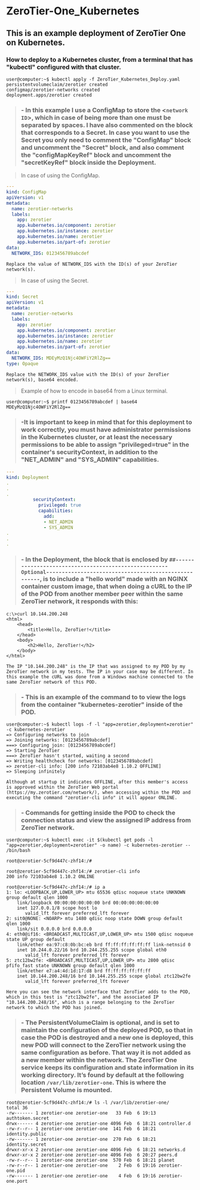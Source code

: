 # ZeroTier-One_Kubernetes
## This is an example deployment of ZeroTier One on Kubernetes.

### How to deploy to a Kubernetes cluster, from a terminal that has "kubectl" configured with that cluster.
```console
user@computer:~$ kubectl apply -f ZeroTier_Kubernetes_Deploy.yaml
persistentvolumeclaim/zerotier created
configmap/zerotier-networks created
deployment.apps/zerotier created
```

> ### - In this example I use a ConfigMap to store the \<`network ID`\>, which in case of being more than one must be separated by spaces. I have also commented on the block that corresponds to a Secret. In case you want to use the Secret you only need to comment the "ConfigMap" block and uncomment the "Secret" block, and also comment the "configMapKeyRef" block and uncomment the "secretKeyRef" block inside the Deployment.

> In case of using the ConfigMap.
```yaml
---
kind: ConfigMap
apiVersion: v1
metadata:
  name: zerotier-networks
  labels:
    app: zerotier
    app.kubernetes.io/component: zerotier
    app.kubernetes.io/instance: zerotier
    app.kubernetes.io/name: zerotier
    app.kubernetes.io/part-of: zerotier
data:
  NETWORK_IDS: 0123456789abcdef
```
`Replace the value of NETWORK_IDS with the ID(s) of your ZeroTier network(s).`

> In case of using the Secret.
```yaml
---
kind: Secret
apiVersion: v1
metadata:
  name: zerotier-networks
  labels:
    app: zerotier
    app.kubernetes.io/component: zerotier
    app.kubernetes.io/instance: zerotier
    app.kubernetes.io/name: zerotier
    app.kubernetes.io/part-of: zerotier
data:
  NETWORK_IDS: MDEyMzQ1Njc4OWFiY2RlZg==
type: Opaque
```
`Replace the NETWORK_IDS value with the ID(s) of your ZeroTier network(s), base64 encoded.`

> Example of how to encode in base64 from a Linux terminal.
```console
user@computer:~$ printf 0123456789abcdef | base64
MDEyMzQ1Njc4OWFiY2RlZg==
```


> ### -It is important to keep in mind that for this deployment to work correctly, you must have administrator permissions in the Kubernetes cluster, or at least the necessary permissions to be able to assign "privileged=true" in the container's securityContext, in addition to the "NET_ADMIN" and "SYS_ADMIN" capabilities.
```yaml
---
kind: Deployment
.
.
.
          securityContext:
            privileged: true
            capabilities:
              add:
              - NET_ADMIN
              - SYS_ADMIN
.
.
.
```

> ### - In the Deployment, the block that is enclosed by `##-----------------------------------------------------Optional-----------------------------------------------------`, is to include a "hello world" made with an NGINX container custom image, that when doing a cURL to the IP of the POD from another member peer within the same ZeroTier network, it responds with this:
```console
c:\>curl 10.144.200.248
<html>
    <head>
        <title>Hello, ZeroTier!</title>
    </head>
    <body>
        <h2>Hello, ZeroTier!</h2>
    </body>
</html>
```
`The IP "10.144.200.248" is the IP that was assigned to my POD by my ZeroTier network in my tests. The IP in your case may be different. In this example the cURL was done from a Windows machine connected to the same ZeroTier network of this POD.`

> ### - This is an example of the command to to view the logs from the container "kubernetes-zerotier" inside of the POD.
```console
user@computer:~$ kubectl logs -f -l "app=zerotier,deployment=zerotier" -c kubernetes-zerotier
=> Configuring networks to join
=> Joining networks: [0123456789abcdef]
===> Configuring join: [0123456789abcdef]
=> Starting ZeroTier
===> ZeroTier hasn't started, waiting a second
=> Writing healthcheck for networks: [0123456789abcdef]
=> zerotier-cli info: [200 info 72103ab4e8 1.10.2 OFFLINE]
=> Sleeping infinitely
```
`Although at startup it indicates OFFLINE, after this member's access is approved within the ZeroTier Web portal (https://my.zerotier.com/network/), when accessing within the POD and executing the command "zerotier-cli info" it will appear ONLINE.`

> ### - Commands for getting inside the POD to check the connection status and view the assigned IP address from ZeroTier network.
```console
user@computer:~$ kubectl exec -it $(kubectl get pods -l "app=zerotier,deployment=zerotier" -o name) -c kubernetes-zerotier -- /bin/bash

root@zerotier-5cf9d447c-zhf14:/#

root@zerotier-5cf9d447c-zhf14:/# zerotier-cli info
200 info 72103ab4e8 1.10.2 ONLINE

root@zerotier-5cf9d447c-zhf14:/# ip a
1: lo: <LOOPBACK,UP,LOWER_UP> mtu 65536 qdisc noqueue state UNKNOWN group default qlen 1000
    link/loopback 00:00:00:00:00:00 brd 00:00:00:00:00:00
    inet 127.0.0.1/8 scope host lo
       valid_lft forever preferred_lft forever
2: sit0@NONE: <NOARP> mtu 1480 qdisc noop state DOWN group default qlen 1000
    link/sit 0.0.0.0 brd 0.0.0.0
4: eth0@if16: <BROADCAST,MULTICAST,UP,LOWER_UP> mtu 1500 qdisc noqueue state UP group default
    link/ether ea:97:c8:0b:bc:eb brd ff:ff:ff:ff:ff:ff link-netnsid 0
    inet 10.244.0.22/16 brd 10.244.255.255 scope global eth0
       valid_lft forever preferred_lft forever
5: ztc12bw2fe: <BROADCAST,MULTICAST,UP,LOWER_UP> mtu 2800 qdisc pfifo_fast state UNKNOWN group default qlen 1000
    link/ether e7:a4:4d:1d:17:d8 brd ff:ff:ff:ff:ff:ff
    inet 10.144.200.248/16 brd 10.144.255.255 scope global ztc12bw2fe
       valid_lft forever preferred_lft forever
```
`Here you can see the network interface that ZeroTier adds to the POD, which in this test is "ztc12bw2fe", and the associated IP "10.144.200.248/16", which is a range belonging to the ZeroTier network to which the POD has joined.`

> ### - The PersistentVolumeClaim is optional, and is set to maintain the configuration of the deployed POD, so that in case the POD is destroyed and a new one is deployed, this new POD will connect to the ZeroTier network using the same configuration as before. That way it is not added as a new member within the network. The ZeroTier One service keeps its configuration and state information in its working directory. It’s found by default at the following location `/var/lib/zerotier-one`. This is where the Persistent Volume is mounted.
```console
root@zerotier-5cf9d447c-zhf14:/# ls -l /var/lib/zerotier-one/
total 36
-rw------- 1 zerotier-one zerotier-one   33 Feb  6 19:13 authtoken.secret
drwx------ 4 zerotier-one zerotier-one 4096 Feb  6 18:21 controller.d
-rw-r--r-- 1 zerotier-one zerotier-one  141 Feb  6 18:21 identity.public
-rw------- 1 zerotier-one zerotier-one  270 Feb  6 18:21 identity.secret
drwxr-xr-x 2 zerotier-one zerotier-one 4096 Feb  6 18:21 networks.d
drwxr-xr-x 2 zerotier-one zerotier-one 4096 Feb  6 20:27 peers.d
-rw-r--r-- 1 zerotier-one zerotier-one  570 Feb  6 18:21 planet
-rw-r--r-- 1 zerotier-one zerotier-one    2 Feb  6 19:16 zerotier-one.pid
-rw------- 1 zerotier-one zerotier-one    4 Feb  6 19:16 zerotier-one.port
```